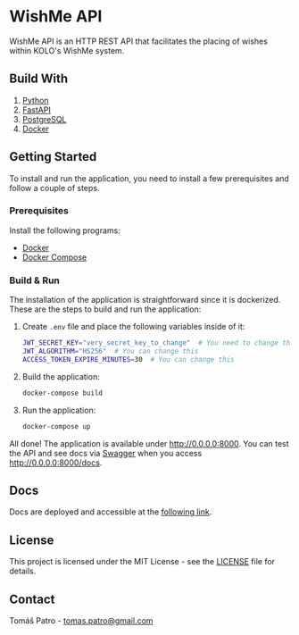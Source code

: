 # WishMe API

WishMe API is an HTTP REST API that facilitates the placing of wishes within KOLO's WishMe system.

## Build With

1. [Python](https://www.python.org/)
2. [FastAPI](https://fastapi.tiangolo.com/)
3. [PostgreSQL](https://www.postgresql.org/)
4. [Docker](https://www.docker.com/)

## Getting Started

To install and run the application, you need to install a few prerequisites and follow a couple of steps.

### Prerequisites

Install the following programs:

* [Docker](https://www.docker.com/)
* [Docker Compose](https://docs.docker.com/compose/)

### Build & Run

The installation of the application is straightforward since it is dockerized. These are the steps to build and run the application:

1. Create `.env` file and place the following variables inside of it:

    ```sh
    JWT_SECRET_KEY="very_secret_key_to_change"  # You need to change this!!
    JWT_ALGORITHM="HS256"  # You can change this
    ACCESS_TOKEN_EXPIRE_MINUTES=30  # You can change this
    ```

2. Build the application:

    ```sh
    docker-compose build
    ```

3. Run the application:

    ```sh
    docker-compose up
    ```

All done! The application is available under <http://0.0.0.0:8000>. You can test the API and see docs via [Swagger](https://swagger.io/tools/swagger-ui/) when you access <http://0.0.0.0:8000/docs>.

## Docs

Docs are deployed and accessible at the [following link](https://patrotom.github.io/kolo-wishme/#/).

## License

This project is licensed under the MIT License - see the [LICENSE](LICENSE) file for details.

## Contact

Tomáš Patro - <tomas.patro@gmail.com>
